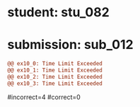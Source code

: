 # student: stu_082
# submission: sub_012

```diff
@@ ex10_0: Time Limit Exceeded
@@ ex10_1: Time Limit Exceeded
@@ ex10_2: Time Limit Exceeded
@@ ex10_3: Time Limit Exceeded
```
#incorrect=4
#correct=0
